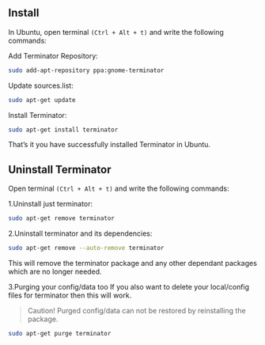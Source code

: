 ## Install

In Ubuntu, open terminal `(Ctrl + Alt + t)` and write the following commands:

Add Terminator Repository:

```sh
sudo add-apt-repository ppa:gnome-terminator
```

Update sources.list:

```sh
sudo apt-get update
```

Install Terminator:

```sh
sudo apt-get install terminator
```

That’s it you have successfully installed Terminator in Ubuntu.

## Uninstall Terminator

Open terminal `(Ctrl + Alt + t)` and write the following commands:

1.Uninstall just terminator:

```sh
sudo apt-get remove terminator
```

2.Uninstall terminator and its dependencies:

```sh
sudo apt-get remove --auto-remove terminator
```

This will remove the terminator package and any other dependant packages which are no longer needed.

3.Purging your config/data too
If you also want to delete your local/config files for terminator then this will work.

> Caution! Purged config/data can not be restored by reinstalling the package.

```sh
sudo apt-get purge terminator
```

